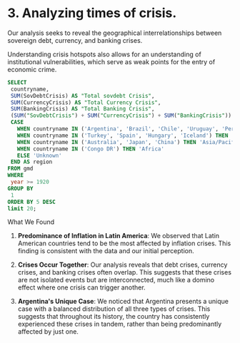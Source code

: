 # 3. Analyzing times of crisis.


Our analysis seeks to reveal the geographical interrelationships between sovereign debt, currency, and banking crises.


Understanding crisis hotspots also allows for an understanding of institutional vulnerabilities, which serve as weak points for the entry of economic crime.


```sql crisis_distribution
SELECT
 countryname,
 SUM(SovDebtCrisis) AS "Total sovdebt Crisis",
 SUM(CurrencyCrisis) AS "Total Currency Crisis",
 SUM(BankingCrisis) AS "Total Banking Crisis",
 (SUM("SovDebtCrisis") + SUM("CurrencyCrisis") + SUM("BankingCrisis")) AS "Total Crises",
 CASE
   WHEN countryname IN ('Argentina', 'Brazil', 'Chile', 'Uruguay', 'Peru', 'Paraguay', 'Mexico', 'Bolivia', 'Ecuador', 'Colombia', 'Venezuela', 'Nicaragua') THEN 'Latin America'
   WHEN countryname IN ('Turkey', 'Spain', 'Hungary', 'Iceland') THEN 'Europe'
   WHEN countryname IN ('Australia', 'Japan', 'China') THEN 'Asia/Pacific'
   WHEN countryname IN ('Congo DR') THEN 'Africa'
   ELSE 'Unknown'
 END AS region
FROM gmd
WHERE
 year >= 1920
GROUP BY
 1
ORDER BY 5 DESC
limit 20;
```
<BubbleChart
 data={crisis_distribution}
 title="Total Crises by Country and Region (Top 20)"
 x="Total sovdebt Crisis"
 y="Total Currency Crisis"
 size="Total Crises"
 tooltipTitle="countryname"
 series=region
/>
What We Found


1. **Predominance of Inflation in Latin America**: We observed that Latin American countries tend to be the most affected by inflation crises. This finding is consistent with the data and our initial perception.


2. **Crises Occur Together**: Our analysis reveals that debt crises, currency crises, and banking crises often overlap. This suggests that these crises are not isolated events but are interconnected, much like a domino effect where one crisis can trigger another.


3. **Argentina's Unique Case**: We noticed that Argentina presents a unique case with a balanced distribution of all three types of crises. This suggests that throughout its history, the country has consistently experienced these crises in tandem, rather than being predominantly affected by just one.
